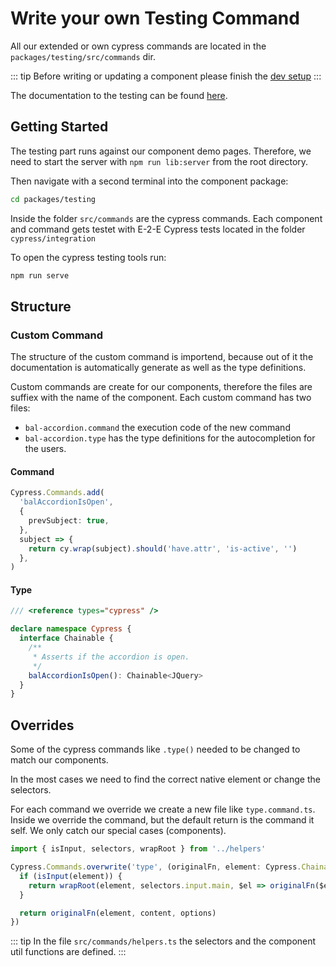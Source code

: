 # Write your own Testing Command

All our extended or own cypress commands are located in the `packages/testing/src/commands` dir.

::: tip
Before writing or updating a component please finish the [dev setup](/components/contributing/installation.html)
:::

The documentation to the testing can be found [here](components/tooling/testing.html).

## Getting Started

The testing part runs against our component demo pages. Therefore, we need to start the server with `npm run lib:server` from the root directory.

Then navigate with a second terminal into the component package:

```bash
cd packages/testing
```

Inside the folder `src/commands` are the cypress commands. Each component and command gets testet with E-2-E Cypress tests located in the folder `cypress/integration`

To open the cypress testing tools run:

```bash
npm run serve
```

## Structure

### Custom Command

The structure of the custom command is importend, because out of it the documentation is automatically generate as well as the type definitions.

Custom commands are create for our components, therefore the files are suffiex with the name of the component. Each custom command has two files:

- `bal-accordion.command` the execution code of the new command
- `bal-accordion.type` has the type definitions for the autocompletion for the users.

#### Command

```typescript
Cypress.Commands.add(
  'balAccordionIsOpen',
  {
    prevSubject: true,
  },
  subject => {
    return cy.wrap(subject).should('have.attr', 'is-active', '')
  },
)
```

#### Type

```typescript
/// <reference types="cypress" />

declare namespace Cypress {
  interface Chainable {
    /**
     * Asserts if the accordion is open.
     */
    balAccordionIsOpen(): Chainable<JQuery>
  }
}
```

## Overrides

Some of the cypress commands like `.type()` needed to be changed to match our components.

In the most cases we need to find the correct native element or change the selectors.

For each command we override we create a new file like `type.command.ts`. Inside we override the command, but the default return is the command it self. We only catch our special cases (components).

```typescript
import { isInput, selectors, wrapRoot } from '../helpers'

Cypress.Commands.overwrite('type', (originalFn, element: Cypress.Chainable<JQuery>, content, options) => {
  if (isInput(element)) {
    return wrapRoot(element, selectors.input.main, $el => originalFn($el, content, options))
  }

  return originalFn(element, content, options)
})
```

::: tip
In the file `src/commands/helpers.ts` the selectors and the component util functions are defined.
:::
